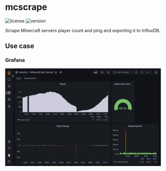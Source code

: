 # mcscrape

![license](https://img.shields.io/badge/License-Apache_2.0-blue.svg)
![version](https://img.shields.io/badge/Version-1.0.0-green.svg)

Scrape Minecraft servers player count and ping and exporting it to InfluxDB.

## Use case
### Grafana
[![Grafana](imgs/grafana.png?raw=true)](https://grafana.valaphee.com)
